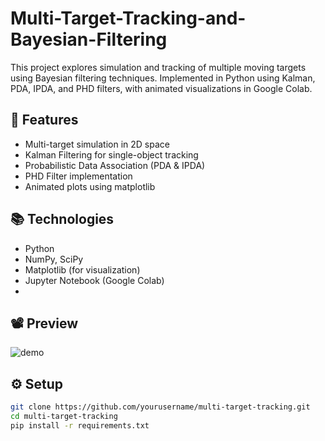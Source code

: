 # Multi-Target-Tracking-and-Bayesian-Filtering
This project explores simulation and tracking of multiple moving targets using Bayesian filtering techniques.  Implemented in Python using Kalman, PDA, IPDA, and PHD filters, with animated visualizations in Google Colab.

## 🧠 Features
- Multi-target simulation in 2D space
- Kalman Filtering for single-object tracking
- Probabilistic Data Association (PDA & IPDA)
- PHD Filter implementation
- Animated plots using matplotlib

## 📚 Technologies
- Python
- NumPy, SciPy
- Matplotlib (for visualization)
- Jupyter Notebook (Google Colab)
- 
## 📽️ Preview
![demo](demo.gif) 

## ⚙️ Setup
```bash
git clone https://github.com/yourusername/multi-target-tracking.git
cd multi-target-tracking
pip install -r requirements.txt
